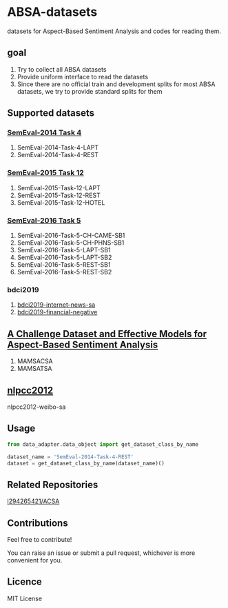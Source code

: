 # ABSA-datasets
datasets for Aspect-Based Sentiment Analysis and codes for reading them.

## goal
1. Try to collect all ABSA datasets
2. Provide uniform interface to read the datasets
3. Since there are no official train and development splits for most ABSA datasets, we try to provide standard splits for them 

## Supported datasets
### [SemEval-2014 Task 4](http://alt.qcri.org/semeval2014/task4/)
1. SemEval-2014-Task-4-LAPT
2. SemEval-2014-Task-4-REST
### [SemEval-2015 Task 12](http://alt.qcri.org/semeval2015/task12/)
1. SemEval-2015-Task-12-LAPT
2. SemEval-2015-Task-12-REST
3. SemEval-2015-Task-12-HOTEL
### [SemEval-2016 Task 5](http://alt.qcri.org/semeval2016/task5/)
1. SemEval-2016-Task-5-CH-CAME-SB1
2. SemEval-2016-Task-5-CH-PHNS-SB1
3. SemEval-2016-Task-5-LAPT-SB1
4. SemEval-2016-Task-5-LAPT-SB2
5. SemEval-2016-Task-5-REST-SB1
6. SemEval-2016-Task-5-REST-SB2
### bdci2019
1. [bdci2019-internet-news-sa](https://www.datafountain.cn/competitions/350)
2. [bdci2019-financial-negative](https://www.datafountain.cn/competitions/353)
## [A Challenge Dataset and Effective Models for Aspect-Based Sentiment Analysis](https://www.aclweb.org/anthology/D19-1654/)
1. MAMSACSA
2. MAMSATSA
## [nlpcc2012](http://tcci.ccf.org.cn/conference/2012/pages/page04_eva.html) 
nlpcc2012-weibo-sa

## Usage
```Python
from data_adapter.data_object import get_dataset_class_by_name

dataset_name = 'SemEval-2014-Task-4-REST'
dataset = get_dataset_class_by_name(dataset_name)()
```

## Related Repositories
[l294265421/ACSA](https://github.com/l294265421/ACSA)

## Contributions
Feel free to contribute!

You can raise an issue or submit a pull request, whichever is more convenient for you.

## Licence
MIT License